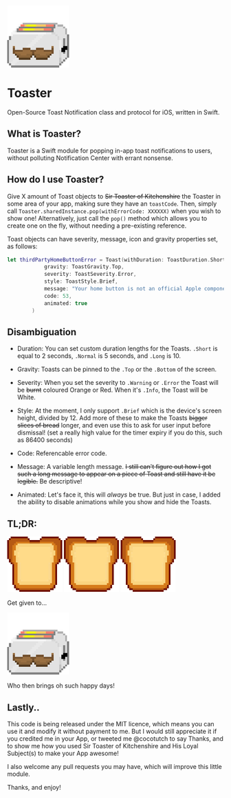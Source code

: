 ![alt text](https://github.com/cocotutch/toaster-ios/blob/master/toast_bro.png "Sir Toaster of Kitchenshire") 
# Toaster 
Open-Source Toast Notification class and protocol for iOS, written in Swift.

## What is Toaster?
Toaster is a Swift module for popping in-app toast notifications to users, without polluting Notification Center with errant nonsense.

## How do I use Toaster?
Give X amount of Toast objects to ~~Sir Toaster of Kitchenshire~~ the Toaster in some area of your app, making sure they have an `toastCode`. Then, simply call `Toaster.sharedInstance.pop(withErrorCode: XXXXXX)` when you wish to show one! Alternatively, just call the `pop()` method which allows you to create one on the fly, without needing a pre-existing reference.

Toast objects can have severity, message, icon and gravity properties set, as follows:
```swift
let thirdPartyHomeButtonError = Toast(withDuration: ToastDuration.Short,
            gravity: ToastGravity.Top,
            severity: ToastSeverity.Error,
            style: ToastStyle.Brief,
            message: "Your home button is not an official Apple component. We've bricked your phone!",
            code: 53,
            animated: true
        )
```

## Disambiguation

- Duration:
	You can set custom duration lengths for the Toasts. `.Short` is equal to 2 seconds, `.Normal` is 5 seconds, and `.Long` is 10.
- Gravity:
	Toasts can be pinned to the `.Top` or the `.Bottom` of the screen.

- Severity:
	When you set the severity to `.Warning` or `.Error` the Toast will be ~~burnt~~ coloured Orange or Red.
	When it's `.Info`, the Toast will be White.

- Style:
	At the moment, I only support `.Brief` which is the device's screen height, divided by 12. Add more of these to make the Toasts ~~bigger slices of bread~~ longer, and even use this to ask for user input before dismissal! (set a really high value for the timer expiry if you do this, such as 86400 seconds)
- Code:
	Referencable error code.
- Message:
	A variable length message. ~~I still can't figure out how I got such a long message to appear on a piece of Toast and still have it be legible.~~ Be descriptive!
- Animated:
	Let's face it, this will _always_ be true. But just in case, I added the ability to disable animations while you show and hide the Toasts.

## TL;DR:

![alt text](https://github.com/cocotutch/toaster-ios/blob/master/toast_piece.png "His Loyal Subject") ![alt text](https://github.com/cocotutch/toaster-ios/blob/master/toast_piece.png "His Loyal Subject") ![alt text](https://github.com/cocotutch/toaster-ios/blob/master/toast_piece.png "His Loyal Subject")

Get given to...

![alt text](https://github.com/cocotutch/toaster-ios/blob/master/toast_bro.png "Sir Toaster of Kitchenshire")

Who then brings oh such happy days!

## Lastly..

This code is being released under the MIT licence, which means you can use it and modify it without payment to me. But I would still appreciate it if you credited me in your App, or tweeted me @cocotutch to say Thanks, and to show me how you used Sir Toaster of Kitchenshire and His Loyal Subject(s) to make your App awesome!

I also welcome any pull requests you may have, which will improve this little module.

Thanks, and enjoy! 

